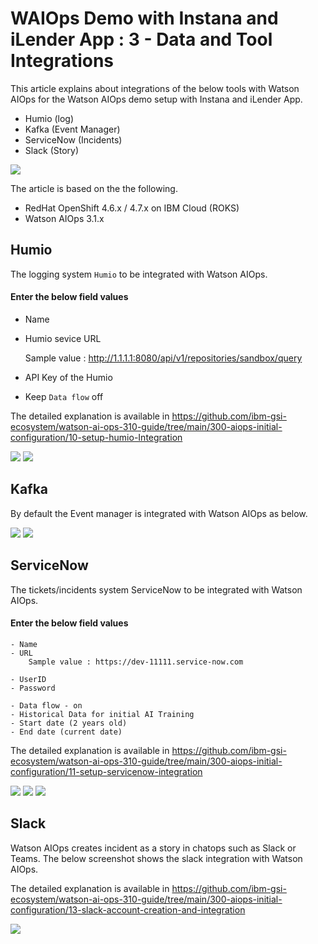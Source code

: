 # WAIOps Demo with Instana and iLender App : 3 - Data and Tool Integrations

This article explains about integrations of the below tools with Watson AIOps for the Watson AIOps demo setup with Instana and iLender App.

- Humio (log)
- Kafka (Event Manager)
- ServiceNow (Incidents)
- Slack (Story)

<img src="images/image-00001.png">

The article is based on the the following.

- RedHat OpenShift 4.6.x / 4.7.x on IBM Cloud (ROKS)
- Watson AIOps 3.1.x


## Humio 

The logging system `Humio` to be integrated with Watson AIOps.

#### Enter the below field values

- Name 
- Humio sevice URL

    Sample value : http://1.1.1.1:8080/api/v1/repositories/sandbox/query

- API Key of the Humio
- Keep `Data flow` off


The detailed explanation is available in https://github.com/ibm-gsi-ecosystem/watson-ai-ops-310-guide/tree/main/300-aiops-initial-configuration/10-setup-humio-Integration

<img src="images/image-00002.png">
<img src="images/image-00003.png">

## Kafka

By default the Event manager is integrated with Watson AIOps as below.

<img src="images/image-00004.png">
<img src="images/image-00005.png">

## ServiceNow

The tickets/incidents system ServiceNow to be integrated with Watson AIOps.

#### Enter the below field values

```
- Name 
- URL
    Sample value : https://dev-11111.service-now.com

- UserID
- Password

- Data flow - on
- Historical Data for initial AI Training
- Start date (2 years old)
- End date (current date)
```

The detailed explanation is available in https://github.com/ibm-gsi-ecosystem/watson-ai-ops-310-guide/tree/main/300-aiops-initial-configuration/11-setup-servicenow-integration

<img src="images/image-00006.png">
<img src="images/image-00007.png">
<img src="images/image-00008.png">

## Slack

Watson AIOps creates incident as a story in chatops such as Slack or Teams. The below screenshot shows the slack integration with Watson AIOps.

The detailed explanation is available in https://github.com/ibm-gsi-ecosystem/watson-ai-ops-310-guide/tree/main/300-aiops-initial-configuration/13-slack-account-creation-and-integration

<img src="images/image-00009.png">


